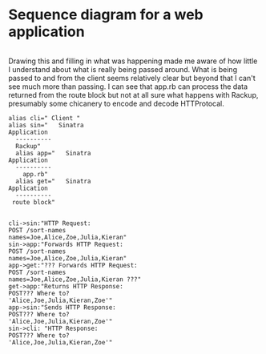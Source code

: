 # Sequence diagram for a web application

![]()

Drawing this and filling in what was happening made me aware of how little I understand about what is really being passed around. 
What is being passed to and from the client seems relatively clear but beyond that I can't see much more than passing. 
I can see that app.rb can process the data returned from the route block but not at all sure what happens with Rackup, presumably some chicanery to encode and decode HTTProtocal.


```
alias cli=" Client "
alias sin="   Sinatra
Application
  ----------
  Rackup"
  alias app="   Sinatra
Application
  ----------
    app.rb"
  alias get="   Sinatra
Application
  ----------
 route block"


cli->sin:"HTTP Request:
POST /sort-names
names=Joe,Alice,Zoe,Julia,Kieran"
sin->app:"Forwards HTTP Request:
POST /sort-names
names=Joe,Alice,Zoe,Julia,Kieran"
app->get:"??? Forwards HTTP Request:
POST /sort-names
names=Joe,Alice,Zoe,Julia,Kieran ???"
get->app:"Returns HTTP Response:
POST??? Where to?
'Alice,Joe,Julia,Kieran,Zoe'"
app->sin:"Sends HTTP Response:
POST??? Where to?
'Alice,Joe,Julia,Kieran,Zoe'"
sin->cli: "HTTP Response:
POST??? Where to?
'Alice,Joe,Julia,Kieran,Zoe'"
```